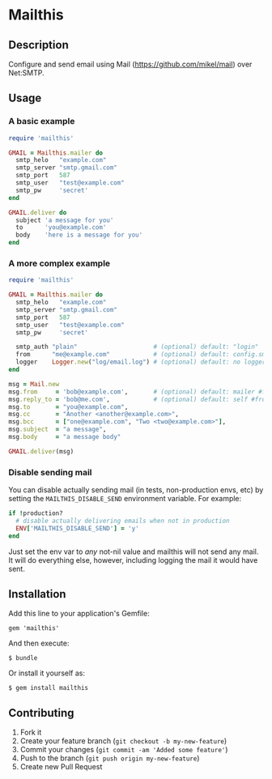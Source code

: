 # Mailthis

## Description

Configure and send email using Mail (https://github.com/mikel/mail) over Net:SMTP.

## Usage

### A basic example

```ruby
require 'mailthis'

GMAIL = Mailthis.mailer do
  smtp_helo   "example.com"
  smtp_server "smtp.gmail.com"
  smtp_port   587
  smtp_user   "test@example.com"
  smtp_pw     'secret'
end

GMAIL.deliver do
  subject 'a message for you'
  to      'you@example.com'
  body    'here is a message for you'
end
```

### A more complex example

```ruby
require 'mailthis'

GMAIL = Mailthis.mailer do
  smtp_helo   "example.com"
  smtp_server "smtp.gmail.com"
  smtp_port   587
  smtp_user   "test@example.com"
  smtp_pw     'secret'

  smtp_auth "plain"                     # (optional) default: "login"
  from      "me@example.com"            # (optional) default: config.smtp_username (if valid)
  logger    Logger.new("log/email.log") # (optional) default: no logger, no logging
end

msg = Mail.new
msg.from     = 'bob@example.com',       # (optional) default: mailer #from
msg.reply_to = 'bob@me.com',            # (optional) default: self #from
msg.to       = "you@example.com",
msg.cc       = "Another <another@example.com>",
msg.bcc      = ["one@example.com", "Two <two@example.com>"],
msg.subject  = "a message",
msg.body     = "a message body"

GMAIL.deliver(msg)
```

### Disable sending mail

You can disable actually sending mail (in tests, non-production envs, etc) by setting the `MAILTHIS_DISABLE_SEND` environment variable.  For example:

```ruby
if !production?
  # disable actually delivering emails when not in production
  ENV['MAILTHIS_DISABLE_SEND'] = 'y'
end
```

Just set the env var to *any* not-nil value and mailthis will not send any mail.  It will do everything else, however, including logging the mail it would have sent.

## Installation

Add this line to your application's Gemfile:

    gem 'mailthis'

And then execute:

    $ bundle

Or install it yourself as:

    $ gem install mailthis

## Contributing

1. Fork it
2. Create your feature branch (`git checkout -b my-new-feature`)
3. Commit your changes (`git commit -am 'Added some feature'`)
4. Push to the branch (`git push origin my-new-feature`)
5. Create new Pull Request
